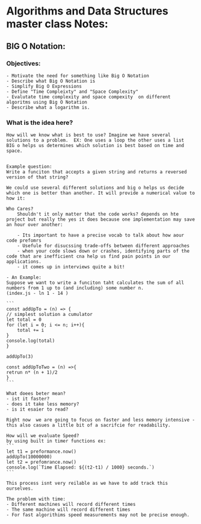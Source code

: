 # Algorithms and Data Structures master class Notes:

## BIG O Notation:

### Objectives:

    - Motivate the need for something like Big O Notation
    - Describe what Big O Notation is
    - Simplify Big O Expressions
    - Define "Time Compleixty" and "Space Complexity"
    - Evalutate time complexity and space compexity  on different algoritms using Big O Notation
    - Describe what a logarithm is.

### What is the idea here?
    How will we know what is best to use? Imagine we have several solutions to a problem.  EX: One uses a loop the other uses a list
    BIG o helps us determines which solution is best based on time and space.


    Example question: 
    Write a funciton that accepts a given string and returns a reversed version of that string?

    We could use several different solutions and big o helps us decide which one is better than another. It will provide a numerical value to how it:

    Who Cares?
        Shouldn't it only matter that the code works? depends on hte project but really the yes it does because one implementation may save an hour over another:

        - Its important to have a precise vocab to talk about how aour code prefomrs
        - Usefule for disucssing trade-offs between different approaches
        - when your code slows down or crashes, identifying parts of the code that are inefficient cna help us find pain points in our applications.
        - it comes up in interviews quite a bit!
    
    - An Example:
    Suppose we want to write a funciton taht calculates the sum of all numbers from 1 up to (and including) some number n.
    (index.js - ln 1 - 14 )

    ``` 
    const addUpTo = (n) => {
    // simplest solution a cumulator
    let total = 0
    for (let i = 0; i <= n; i++){
        total += i
    }
    console.log(total)
    }

    addUpTo(3)

    const addUpToTwo = (n) =>{
    retrun n* (n + 1)/2
    }
    ```

    What doees beter mean?
    - ist it faster?
    - does it take less memory?
    - is it esaier to read?

    Right now  we are going to focus on faster and less memory intensive - this also casues a little bit of a sacrifcie for readability.

    How will we evaluate Speed?
    by using built in timer functions ex:
    ```
    let t1 = preformance.now()
    addUpTo(10000000)
    let t2 = prefomrance.now()
    console.log(`Time Elapsed: ${(t2-t1) / 1000} seconds.`)
    ```

    This process isnt very reilable as we have to add track this ourselves.
    
    The problem with time:
    - Different machines will record different times
    - The same machine will record different times
    - For fast algorithims speed measurements may not be precise enough.